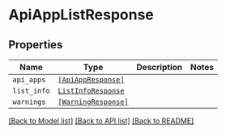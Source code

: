 # ApiAppListResponse



## Properties

| Name | Type | Description | Notes |
| ---- | ---- | ----------- | ----- |
| `api_apps` | [```[ApiAppResponse]```](ApiAppResponse.md) |    |  |
| `list_info` | [```ListInfoResponse```](ListInfoResponse.md) |    |  |
| `warnings` | [```[WarningResponse]```](WarningResponse.md) |    |  |


[[Back to Model list]](../README.md#documentation-for-models) [[Back to API list]](../README.md#documentation-for-api-endpoints) [[Back to README]](../README.md)


